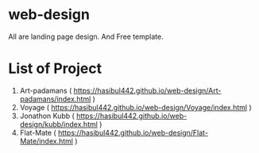 # web-design
All are landing page design. And Free template.

# List of Project
  1. Art-padamans ( https://hasibul442.github.io/web-design/Art-padamans/index.html )
  2. Voyage ( https://hasibul442.github.io/web-design/Voyage/index.html )
  3. Jonathon Kubb ( https://hasibul442.github.io/web-design/kubb/index.html )
  4. Flat-Mate  ( https://hasibul442.github.io/web-design/Flat-Mate/index.html )
